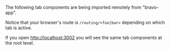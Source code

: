 The following tab components are being imported remotely from "bravo-app".

Notice that your browser's route is `/routing/<foo|bar>` depending on which tab is active.

If you open [http://localhost:3002](http://localhost:3002) you will see the same tab components at the root level.
